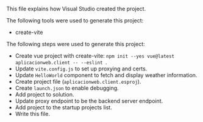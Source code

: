 This file explains how Visual Studio created the project.

The following tools were used to generate this project:
- create-vite

The following steps were used to generate this project:
- Create vue project with create-vite: `npm init --yes vue@latest aplicacionweb.client -- --eslint `.
- Update `vite.config.js` to set up proxying and certs.
- Update `HelloWorld` component to fetch and display weather information.
- Create project file (`aplicacionweb.client.esproj`).
- Create `launch.json` to enable debugging.
- Add project to solution.
- Update proxy endpoint to be the backend server endpoint.
- Add project to the startup projects list.
- Write this file.
